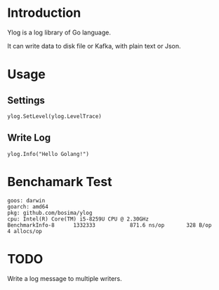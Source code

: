 # Introduction
Ylog is a log library of Go language.

It can write data to disk file or Kafka, with plain text or Json.

# Usage

## Settings

    ylog.SetLevel(ylog.LevelTrace)

## Write Log

    ylog.Info("Hello Golang!")


# Benchamark Test 

    goos: darwin
    goarch: amd64
    pkg: github.com/bosima/ylog
    cpu: Intel(R) Core(TM) i5-8259U CPU @ 2.30GHz
    BenchmarkInfo-8   	 1332333	       871.6 ns/op	     328 B/op	       4 allocs/op

# TODO

Write a log message to multiple writers.
